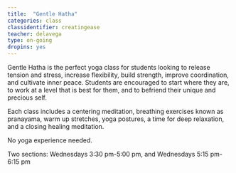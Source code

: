 ```yaml
---
title:  "Gentle Hatha"
categories: class
classidentifier: creatingease
teacher: delavega
type: on-going
dropins: yes
---
```

Gentle Hatha is the perfect yoga class for students looking to release tension and stress, increase flexibility, build strength, improve coordination, and cultivate inner peace. Students are encouraged to start where they are, to work at a level that is best for them, and to befriend their unique and precious self.

Each class includes a centering meditation, breathing exercises known as pranayama, warm up stretches, yoga postures, a time for deep relaxation, and a closing healing meditation.

No yoga experience needed.

Two sections: Wednesdays 3:30 pm-5:00 pm, and Wednesdays 5:15 pm-6:15 pm

